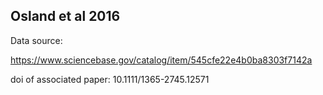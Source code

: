 ## Osland et al 2016

Data source:  

https://www.sciencebase.gov/catalog/item/545cfe22e4b0ba8303f7142a

doi of associated paper: 10.1111/1365-2745.12571